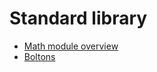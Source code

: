# Standard library

- [Math module overview](https://realpython.com/python-math-module/)
- [Boltons](https://github.com/mahmoud/boltons)
